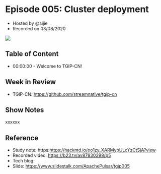 # Episode 005: Cluster deployment

- Hosted by @sijie
- Recorded on 03/08/2020

![](/image/005.png)

## Table of Content

- 00:00:00 - Welcome to TGIP-CN!


## Week in Review

- TGIP-CN: https://github.com/streamnative/tgip-cn


## Show Notes

xxxxxx

## Reference 

- Study note: https:https://hackmd.io/oo1zy_XARMybULcYzCtSjA?view
- Recorded video: https://b23.tv/av87830398/p5
- Tech blog: 
- Slide: https://www.slidestalk.com/ApachePulsar/tgip005
